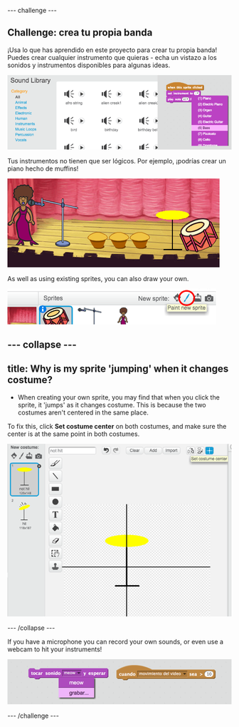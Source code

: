\--- challenge \---

## Challenge: crea tu propia banda

¡Usa lo que has aprendido en este proyecto para crear tu propia banda! Puedes crear cualquier instrumento que quieras - echa un vistazo a los sonidos y instrumentos disponibles para algunas ideas.

![screenshot](images/band-ideas.png)

Tus instrumentos no tienen que ser lógicos. Por ejemplo, ¡podrías crear un piano hecho de muffins!

![screenshot](images/band-piano.png)

As well as using existing sprites, you can also draw your own.

![screenshot](images/band-draw.png)

## \--- collapse \---

## title: Why is my sprite 'jumping' when it changes costume?

+ When creating your own sprite, you may find that when you click the sprite, it 'jumps' as it changes costume. This is because the two costumes aren't centered in the same place.

To fix this, click **Set costume center** on both costumes, and make sure the center is at the same point in both costumes.

![screenshot](images/band-center.png)

\--- /collapse \---

If you have a microphone you can record your own sounds, or even use a webcam to hit your instruments!

![screenshot](images/band-io.png)

\--- /challenge \---